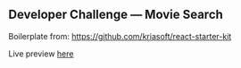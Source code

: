 ## Developer Challenge — Movie Search

Boilerplate from: https://github.com/kriasoft/react-starter-kit

Live preview [here](http://devchallenge-env.us-west-1.elasticbeanstalk.com/)
